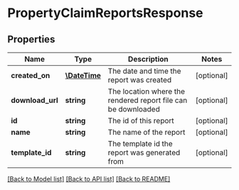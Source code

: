 # PropertyClaimReportsResponse

## Properties
Name | Type | Description | Notes
------------ | ------------- | ------------- | -------------
**created_on** | [**\DateTime**](\DateTime.md) | The date and time the report was created | [optional] 
**download_url** | **string** | The location where the rendered report file can be downloaded | [optional] 
**id** | **string** | The id of this report | [optional] 
**name** | **string** | The name of the report | [optional] 
**template_id** | **string** | The template id the report was generated from | [optional] 

[[Back to Model list]](../README.md#documentation-for-models) [[Back to API list]](../README.md#documentation-for-api-endpoints) [[Back to README]](../README.md)


